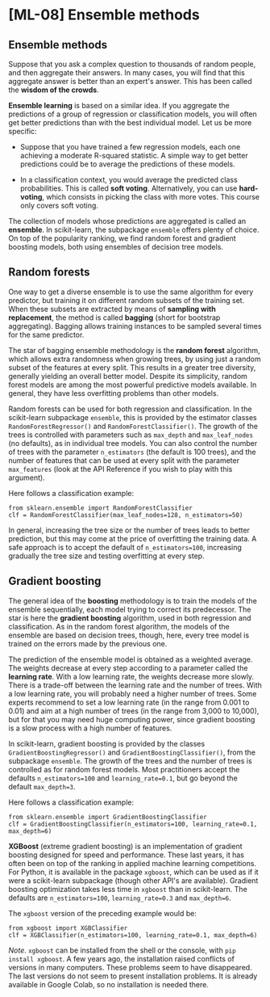 # [ML-08] Ensemble methods

## Ensemble methods

Suppose that you ask a complex question to thousands of random people, and then aggregate their answers. In many cases, you will find that this aggregate answer is better than an expert's answer. This has been called the **wisdom of the crowds**.

**Ensemble learning** is based on a similar idea. If you aggregate the predictions of a group of regression or classification models, you will often get better predictions than with the best individual model. Let us be more specific: 

* Suppose that you have trained a few regression models, each one achieving a moderate R-squared statistic. A simple way to get better predictions could be to average the predictions of these models.

* In a classification context, you would average the predicted class probabilities. This is called **soft voting**. Alternatively, you can use **hard-voting**, which consists in picking the class with more votes. This course only covers soft voting.

The collection of models whose predictions are aggregated is called an **ensemble**. In scikit-learn, the subpackage `ensemble` offers plenty of choice. On top of the popularity ranking, we find random forest and gradient boosting models, both using ensembles of decision tree models.

## Random forests

One way to get a diverse ensemble is to use the same algorithm for every predictor, but training it on different random subsets of the training set. When these subsets are extracted by means of **sampling with replacement**, the method is called **bagging** (short for bootstrap aggregating). Bagging allows training instances to be sampled several times for the same predictor.

The star of bagging ensemble methodology is the **random forest** algorithm, which allows extra randomness when growing trees, by using just a random subset of the features at every split. This results in a greater tree diversity, generally yielding an overall better model. Despite its simplicity, random forest models are among the most powerful predictive models available. In general, they have less overfitting problems than other models.

Random forests can be used for both regression and classification. In the scikit-learn subpackage `ensemble`, this is provided by the estimator classes `RandomForestRegressor()` and `RandomForestClassifier()`. The growth of the trees is controlled with parameters such as `max_depth` and `max_leaf_nodes` (no defaults), as in individual tree models. You can also control the number of trees with the parameter `n_estimators` (the default is 100 trees), and the number of features that can be used at every split with the parameter `max_features` (look at the API Reference if you wish to play with this argument).

Here follows a classification example:

```
from sklearn.ensemble import RandomForestClassifier
clf = RandomForestClassifier(max_leaf_nodes=128, n_estimators=50)
```

In general, increasing the tree size or the number of trees leads to better prediction, but this may come at the price of overfitting the training data. A safe approach is to accept the default of `n_estimators=100`, increasing gradually the tree size and testing overfitting at every step.

## Gradient boosting

The general idea of the **boosting** methodology is to train the models of the ensemble sequentially, each model trying to correct its predecessor. The star is here the **gradient boosting** algorithm, used in both regression and classification. As in the random forest algorithm, the models of the ensemble are based on decision trees, though, here, every tree model is trained on the errors made by the previous one.

The prediction of the ensemble model is obtained as a weighted average. The weights decrease at every step according to a parameter called the **learning rate**. With a low learning rate, the weights decrease more slowly. There is a trade-off between the learning rate and the number of trees. With a low learning rate, you will probably need a higher number of trees. Some experts recommend to set a low learning rate (in the range from 0.001 to 0.01) and aim at a high number of trees (in the range from 3,000 to 10,000), but for that you may need huge computing power, since gradient boosting is a slow process with a high number of features.

In scikit-learn, gradient boosting is provided by the classes `GradientBoostingRegressor()` and `GradientBoostingClassifier()`, from the subpackage `ensemble`. The growth of the trees and the number of trees is controlled as for random forest models. Most practitioners accept the defaults `n_estimators=100` and `learning_rate=0.1`, but go beyond the default `max_depth=3`.

Here follows a classification example:

```
from sklearn.ensemble import GradientBoostingClassifier
clf = GradientBoostingClassifier(n_estimators=100, learning_rate=0.1, max_depth=6)
```

**XGBoost** (extreme gradient boosting) is an implementation of gradient boosting designed for speed and performance. These last years, it has often been on top of the ranking in applied machine learning competitions. For Python, it is available in the package `xgboost`, which can be used as if it were a scikit-learn subpackage (though other API's are available). Gradient boosting optimization takes less time in `xgboost` than in scikit-learn. The defaults are `n_estimators=100`, `learning_rate=0.3` and `max_depth=6`.

The `xgboost` version of the preceding example would be:

```
from xgboost import XGBClassifier
clf = XGBClassifier(n_estimators=100, learning_rate=0.1, max_depth=6)
```

*Note*. `xgboost` can be installed from the shell or the console, with `pip install xgboost`. A few years ago, the installation raised conflicts of versions in many computers. These problems seem to have disappeared. The last versions do not seem to present installation problems. It is already available in Google Colab, so no installation is needed there.
